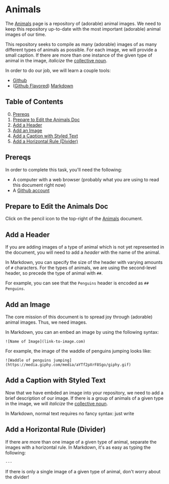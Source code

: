 # Animals

The [Animals](../Projects/Animals.md) page is a repository of (adorable) animal images. We need to keep this repository up-to-date with the most important (adorable) animal images of our time.

This repository seeks to compile as many (adorable) images of as many different types of animals as possible. For each image, we will provide a small caption. If there are more than one instance of the given type of animal in the image, _italicize_ the [collective noun](https://en.wikipedia.org/wiki/List_of_animal_names).

In order to do our job, we will learn a couple tools:

- [Github](https://github.com)
- ([Github Flavored](https://github.github.com/gfm/)) [Markdown](https://daringfireball.net/projects/markdown/syntax)

## Table of Contents

0. [Prereqs](#prereqs)
1. [Prepare to Edit the Animals Doc](#prepare-to-edit-the-animals-doc)
2. [Add a Header](#add-a-header)
3. [Add an Image](#add-an-image)
4. [Add a Caption with Styled Text](#add-a-caption-with-styled-text)
5. [Add a Horizontal Rule (Divider)](#add-a-horizontal-rule-divider)

## Prereqs

In order to complete this task, you'll need the following:

- A computer with a web browser (probably what you are using to read this document right now)
- A [Github account](Accounts.md)

## Prepare to Edit the Animals Doc

Click on the pencil icon to the top-right of the [Animals](../Projects/Animals.md) document.

## Add a Header

If you are adding images of a type of animal which is not yet represented in the document, you will need to add a _header_ with the name of the animal.

In Markdown, you can specify the size of the header with varying amounts of `#` characters. For the types of animals, we are using the second-level header, so precede the type of animal with `##`.

For example, you can see that the `Penguins` header is encoded as `## Penguins`.

## Add an Image

The core mission of this document is to spread joy through (adorable) animal images. Thus, we need images.

In Markdown, you can an embed an image by using the following syntax:

	![Name of Image](link-to-image.com)
	
For example, the image of the waddle of penguins jumping looks like:

	![Waddle of penguins jumping](https://media.giphy.com/media/aYTf2pXrF8Sgo/giphy.gif)

## Add a Caption with Styled Text

Now that we have embded an image into your repository, we need to add a brief description of our image. If there is a group of animals of a given type in the image, we will _italicize_ the [collective noun](https://en.wikipedia.org/wiki/List_of_animal_names).

In Markdown, normal text requires no fancy syntax: just write

## Add a Horizontal Rule (Divider)

If there are more than one image of a given type of animal, separate the images with a horizontal rule. In Markdown, it's as easy as typing the following:

	---
	
If there is only a single image of a given type of animal, don't worry about the divider!